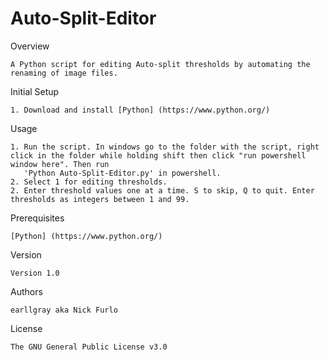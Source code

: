# Auto-Split-Editor
Overview

	A Python script for editing Auto-split thresholds by automating the renaming of image files. 

Initial Setup

  	1. Download and install [Python] (https://www.python.org/)

Usage

  	1. Run the script. In windows go to the folder with the script, right click in the folder while holding shift then click "run powershell window here". Then run
       'Python Auto-Split-Editor.py' in powershell. 
    2. Select 1 for editing thresholds. 
    2. Enter threshold values one at a time. S to skip, Q to quit. Enter thresholds as integers between 1 and 99. 

Prerequisites

    [Python] (https://www.python.org/)

Version

	Version 1.0

Authors

	earllgray aka Nick Furlo

License

	The GNU General Public License v3.0
